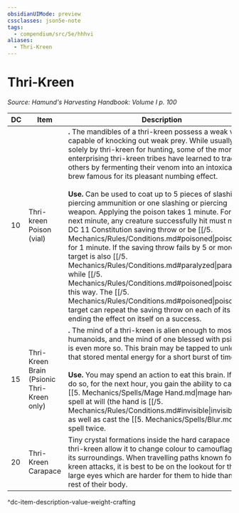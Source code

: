 ```yaml
---
obsidianUIMode: preview
cssclasses: json5e-note
tags:
  - compendium/src/5e/hhhvi
aliases:
  - Thri-Kreen
---
```

# Thri-Kreen
*Source: Hamund's Harvesting Handbook: Volume I p. 100* 

| DC | Item | Description | Value | Weight | Crafting |
|----|------|-------------|-------|--------|----------|
| 10 | Thri-kreen Poison (vial) | **.** The mandibles of a thri-kreen possess a weak venom capable of knocking out weak prey. While usually used solely by thri-kreen for hunting, some of the more enterprising thri-kreen tribes have learned to trade with others by fermenting their venom into an intoxicating brew famous for its pleasant numbing effect.<br /><br />**Use.** Can be used to coat up to 5 pieces of slashing or piercing ammunition or one slashing or piercing weapon. Applying the poison takes 1 minute. For the next minute, any creature successfully hit must make a DC 11 Constitution saving throw or be [[/5. Mechanics/Rules/Conditions.md#poisoned\|poisoned]] for 1 minute. If the saving throw fails by 5 or more, the target is also [[/5. Mechanics/Rules/Conditions.md#paralyzed\|paralyzed]] while [[/5. Mechanics/Rules/Conditions.md#poisoned\|poisoned]] this way. The [[/5. Mechanics/Rules/Conditions.md#poisoned\|poisoned]] target can repeat the saving throw on each of its turns, ending the effect on itself on a success. | 5 gp | 1 lb | — |
| 15 | Thri-Kreen Brain (Psionic Thri-Kreen only) | **.** The mind of a thri-kreen is alien enough to most other humanoids, and the mind of one blessed with psionics is even more so. This brain may be tapped to unleash that stored mental energy for a short burst of time.<br /><br />**Use.** You may spend an action to eat this brain. If you do so, for the next hour, you gain the ability to cast the [[5. Mechanics/Spells/Mage Hand.md\|mage hand]] spell at will (the hand is [[/5. Mechanics/Rules/Conditions.md#invisible\|invisible]]) as well as cast the [[5. Mechanics/Spells/Blur.md\|blur]] spell twice. | 5 gp | 2 lb | — |
| 20 | Thri-Kreen Carapace | Tiny crystal formations inside the hard carapace of the thri-kreen allow it to change colour to camouflage with its surroundings. When travelling paths known for thri-kreen attacks, it is best to be on the lookout for their large eyes which are harder for them to hide than the rest of their body. | 6 gp | 35 lb | [[5. Mechanics/Items/Camouflage Chitin.md\|Camouflage Chitin]] |
^dc-item-description-value-weight-crafting
